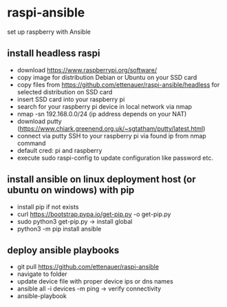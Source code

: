 # raspi-ansible
set up raspberry with Ansible 

## install headless raspi 
* download https://www.raspberrypi.org/software/
* copy image for distribution Debian or Ubuntu on your SSD card
* copy files from https://github.com/ettenauer/raspi-ansible/headless for selected distribution on SSD card
* insert SSD card into your raspberry pi
* search for your raspberry pi device in local network via nmap
* nmap -sn 192.168.0.0/24 (ip address depends on your NAT)
* download putty (https://www.chiark.greenend.org.uk/~sgtatham/putty/latest.html)
* connect via putty SSH to your raspberry pi via found ip from nmap command
* default cred: pi and raspberry
* execute sudo raspi-config to update configuration like password etc.

## install ansible on linux deployment host (or ubuntu on windows) with pip
* install pip if not exists
* curl https://bootstrap.pypa.io/get-pip.py -o get-pip.py
* sudo python3 get-pip.py -> install global
* python3 -m pip install ansible

## deploy ansible playbooks
* git pull https://github.com/ettenauer/raspi-ansible
* navigate to folder
* update device file with proper device ips or dns names 
* ansible all -i devices -m ping -> verify connectivity
* ansible-playbook 